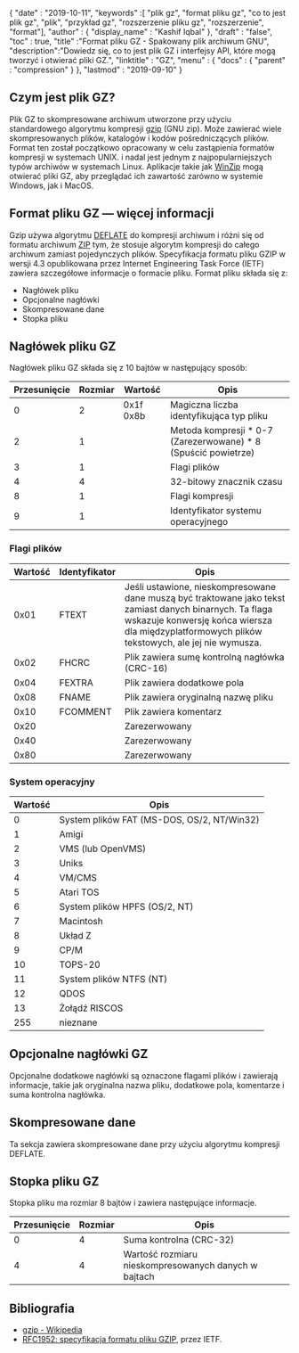 {
  "date" : "2019-10-11",
  "keywords" :[ "plik gz", "format pliku gz", "co to jest plik gz", "plik", "przykład gz", "rozszerzenie pliku gz", "rozszerzenie", "format"],
  "author" : {
    "display_name" : "Kashif Iqbal"
},
  "draft" : "false",
  "toc" : true,
  "title" :"Format pliku GZ - Spakowany plik archiwum GNU",
  "description":"Dowiedz się, co to jest plik GZ i interfejsy API, które mogą tworzyć i otwierać pliki GZ.",
  "linktitle" : "GZ",
  "menu" : {
    "docs" : {
      "parent" : "compression"
}
},
  "lastmod" : "2019-09-10"
}

## Czym jest plik GZ?

Plik GZ to skompresowane archiwum utworzone przy użyciu standardowego algorytmu kompresji [gzip](https://en.wikipedia.org/wiki/Gzip) (GNU zip). Może zawierać wiele skompresowanych plików, katalogów i kodów pośredniczących plików. Format ten został początkowo opracowany w celu zastąpienia formatów kompresji w systemach UNIX. i nadal jest jednym z najpopularniejszych typów archiwów w systemach Linux. Aplikacje takie jak [WinZip](https://www.winzip.com/en/) mogą otwierać pliki GZ, aby przeglądać ich zawartość zarówno w systemie Windows, jak i MacOS.

## Format pliku GZ — więcej informacji

Gzip używa algorytmu [DEFLATE](https://en.wikipedia.org/wiki/DEFLATE) do kompresji archiwum i różni się od formatu archiwum [ZIP](/pl/compression/zip/) tym, że stosuje algorytm kompresji do całego archiwum zamiast pojedynczych plików. Specyfikacja formatu pliku GZIP w wersji 4.3 opublikowana przez Internet Engineering Task Force (IETF) zawiera szczegółowe informacje o formacie pliku. Format pliku składa się z:

* Nagłówek pliku
* Opcjonalne nagłówki
* Skompresowane dane
* Stopka pliku

## Nagłówek pliku GZ ##

Nagłówek pliku GZ składa się z 10 bajtów w następujący sposób:

|Przesunięcie|Rozmiar|Wartość|Opis
---|---|---|---|
|0|2|0x1f 0x8b|Magiczna liczba identyfikująca typ pliku
|2|1| |Metoda kompresji * 0-7 (Zarezerwowane) * 8 (Spuścić powietrze)
|3|1| |Flagi plików
|4|4| |32-bitowy znacznik czasu
|8|1| |Flagi kompresji
|9|1| |Identyfikator systemu operacyjnego

### Flagi plików ###

|Wartość|Identyfikator|Opis
---|---|---|
|0x01|FTEXT|Jeśli ustawione, nieskompresowane dane muszą być traktowane jako tekst zamiast danych binarnych. Ta flaga wskazuje konwersję końca wiersza dla międzyplatformowych plików tekstowych, ale jej nie wymusza.
|0x02|FHCRC|Plik zawiera sumę kontrolną nagłówka (CRC-16)
|0x04|FEXTRA|Plik zawiera dodatkowe pola
|0x08|FNAME|Plik zawiera oryginalną nazwę pliku
|0x10|FCOMMENT|Plik zawiera komentarz
|0x20| |Zarezerwowany
|0x40| |Zarezerwowany
|0x80| |Zarezerwowany

### System operacyjny ###

|Wartość|Opis
---|---|
|0|System plików FAT (MS-DOS, OS/2, NT/Win32)
|1|Amigi
|2|VMS (lub OpenVMS)
|3|Uniks
|4|VM/CMS
|5|Atari TOS
|6|System plików HPFS (OS/2, NT)
|7|Macintosh
|8|Układ Z
|9|CP/M
|10|TOPS-20
|11|System plików NTFS (NT)
|12|QDOS
|13|Żołądź RISCOS
|255|nieznane

## Opcjonalne nagłówki GZ ##

Opcjonalne dodatkowe nagłówki są oznaczone flagami plików i zawierają informacje, takie jak oryginalna nazwa pliku, dodatkowe pola, komentarze i suma kontrolna nagłówka.

## Skompresowane dane ##

Ta sekcja zawiera skompresowane dane przy użyciu algorytmu kompresji DEFLATE.

## Stopka pliku GZ ##

Stopka pliku ma rozmiar 8 bajtów i zawiera następujące informacje.

|Przesunięcie|Rozmiar|Opis
---|---|---|
|0|4|Suma kontrolna (CRC-32)
|4|4|Wartość rozmiaru nieskompresowanych danych w bajtach

## Bibliografia ##

* [gzip - Wikipedia](https://en.wikipedia.org/wiki/Gzip)
* [RFC1952: specyfikacja formatu pliku GZIP](https://datatracker.ietf.org/doc/html/rfc1952), przez IETF.

